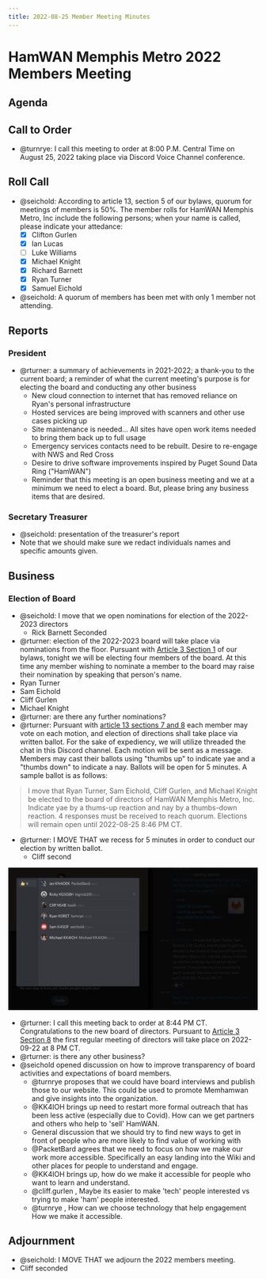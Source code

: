 ```yaml
---
title: 2022-08-25 Member Meeting Minutes
---
```

# HamWAN Memphis Metro 2022 Members Meeting

## Agenda

## Call to Order

- @turnrye: I call this meeting to order at 8:00 P.M. Central Time on August 25, 2022 taking place via Discord Voice Channel conference.

## Roll Call

- @seichold: According to article 13, section 5 of our bylaws, quorum for meetings of members is 50%. The member rolls for HamWAN Memphis Metro, Inc include the following persons; when your name is called, please indicate your attedance:
  * [x] Clifton Gurlen
  * [x] Ian Lucas
  * [ ] Luke Williams
  * [x] Michael Knight
  * [x] Richard Barnett
  * [x] Ryan Turner
  * [x] Samuel Eichold
- @seichold: A quorum of members has been met with only 1 member not attending.

## Reports

### President

- @rturner: a summary of achievements in 2021-2022; a thank-you to the current board; a reminder of what the current meeting's purpose is for electing the board and conducting any other business
  - New cloud connection to internet that has removed reliance on Ryan's personal infrastructure
  - Hosted services are being improved with scanners and other use cases picking up
  - Site maintenance is needed... All sites have open work items needed to bring them back up to full usage
  - Emergency services contacts need to be rebuilt. Desire to re-engage with NWS and Red Cross
  - Desire to drive software improvements inspired by Puget Sound Data Ring ("HamWAN")
  - Reminder that this meeting is an open business meeting and we at a minimum we need to elect a board. But, please bring any business items that are desired.

### Secretary Treasurer

- @seichold: presentation of the treasurer's report
- Note that we should make sure we redact individuals names and specific amounts given.

## Business

### Election of Board

- @seichold: I move that we open nominations for election of the 2022-2023 directors
  - Rick Barnett Seconded
- @rturner: election of the 2022-2023 board will take place via nominations from the floor. Pursuant with [Article 3 Section 1](../../../Bylaws#section-1-number) of our bylaws, tonight we will be electing four members of the board. At this time any member wishing to nominate a member to the board may raise their nomination by speaking that person's name.
- Ryan Turner
- Sam Eichold
- Cliff Gurlen
- Michael Knight
- @rturner: are there any further nominations?
- @rturner: Pursuant with [article 13 sections 7 and 8](../../../Bylaws#section-7-voting-rights) each member may vote on each motion, and election of directions shall take place via written ballot. For the sake of expediency, we will utilize threaded the chat in this Discord channel. Each motion will be sent as a message. Members may cast their ballots using "thumbs up" to indicate yae and a "thumbs down" to indicate a nay. Ballots will be open for 5 minutes. A sample ballot is as follows:

> I move that Ryan Turner, Sam Eichold, Cliff Gurlen, and Michael Knight be elected to the board of directors of HamWAN Memphis Metro, Inc. Indicate yae by a thums-up reaction and nay by a thumbs-down reaction. 4 responses must be received to reach quorum. Elections will remain open until 2022-08-25 8:46 PM CT.

- @rturner: I MOVE THAT we recess for 5 minutes in order to conduct our election by written ballot.
  - Cliff second

![Screen_Shot_2022-08-26_at_12.01.07_PM](images/Screen_Shot_2022-08-26_at_12.01.07_PM.png)

- @rturner: I call this meeting back to order at 8:44 PM CT. Congratulations to the new board of directors. Pursuant to [Article 3 Section 8](../../../Bylaws#section-8-regular-meetings) the first regular meeting of directors will take place on 2022-09-22 at 8 PM CT.
- @rturner: is there any other business?
- @seichold opened discussion on how to improve transparency of board activities and expectations of board members.
  - @turnrye proposes that we could have board interviews and publish those to our website. This could be used to promote Memhamwan and give insights into the organization.
  - @KK4IOH  brings up need to restart more formal outreach that has been less active (especially due to Covid). How can we get partners and others who help to 'sell' HamWAN.
  - General discussion that we should try to find new ways to get in front of people who are more likely to find value of working with
  - @PacketBard  agrees that we need to focus on how we make our work more accessible. Specifically an easy landing into the Wiki and other places for people to understand and engage.
  - @KK4IOH  brings up, how do we make it accessible for people who want to learn and understand.
  - @cliff.gurlen , Maybe its easier to make 'tech' people interested vs trying to make 'ham' people interested.
  - @turnrye , How can we choose technology that help engagement How we make it accessible.

## Adjournment

- @seichold: I MOVE THAT we adjourn the 2022 members meeting.
- Cliff seconded